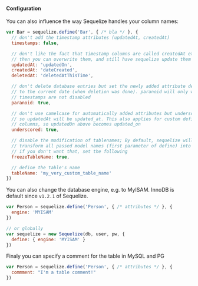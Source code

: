 #### Configuration

You can also influence the way Sequelize handles your column names:

```js
var Bar = sequelize.define('Bar', { /* bla */ }, {
  // don't add the timestamp attributes (updatedAt, createdAt)
  timestamps: false,

  // don't like the fact that timestamp columns are called createdAt etc?
  // then you can overwrite them, and still have sequelize update them automatically
  updatedAt: 'updatedOn',
  createdAt: 'dateCreated',
  deletedAt: 'deletedAtThisTime',

  // don't delete database entries but set the newly added attribute deletedAt
  // to the current date (when deletion was done). paranoid will only work if
  // timestamps are not disabled
  paranoid: true,

  // don't use camelcase for automatically added attributes but underscore style
  // so updatedAt will be updated_at. This also applies for custom defined timestamp 
  // columns, so updatedOn above becomes updated_on
  underscored: true,

  // disable the modification of tablenames; By default, sequelize will automatically
  // transform all passed model names (first parameter of define) into plural.
  // if you don't want that, set the following
  freezeTableName: true,

  // define the table's name
  tableName: 'my_very_custom_table_name'
})
```

You can also change the database engine, e.g. to MyISAM. InnoDB is default since `v1.2.1` of Sequelize.

```js
var Person = sequelize.define('Person', { /* attributes */ }, {
  engine: 'MYISAM'
})

// or globally
var sequelize = new Sequelize(db, user, pw, {
  define: { engine: 'MYISAM' }
})
```


Finaly you can specify a comment for the table in MySQL and PG

```js
var Person = sequelize.define('Person', { /* attributes */ }, {
  commment: "I'm a table comment!"
})
```

